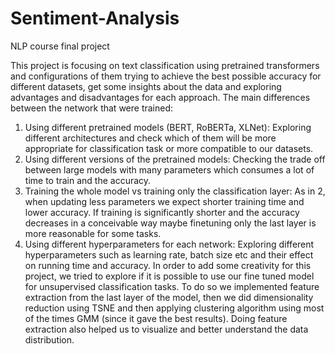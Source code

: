 # Sentiment-Analysis
NLP course final project

This project is focusing on text classification using pretrained transformers and configurations of them trying to achieve the best possible accuracy
for different datasets, get some insights about the data and exploring advantages and disadvantages for each approach.
The main differences between the network that were trained:
1. Using different pretrained models (BERT, RoBERTa, XLNet): Exploring different architectures and check which of them will be more appropriate for classification task or more compatible to our datasets.
2. Using different versions of the pretrained models: Checking the trade off between large models with many parameters which consumes a lot of time to train and the accuracy.
3. Training the whole model vs training only the classification layer: As in 2, when updating less parameters we expect shorter training time and lower accuracy. If training is significantly shorter and the accuracy decreases in a conceivable way maybe finetuning only the last layer is more reasonable for some tasks.
4. Using different hyperparameters for each network: Exploring different hyperparameters such as learning rate, batch size etc and their effect on running time and accuracy.
In order to add some creativity for this project, we tried to explore if it is possible to use our fine tuned model for unsupervised classification tasks.
To do so we implemented feature extraction from the last layer of the model, then we did dimensionality reduction using TSNE and then applying clustering algorithm using most of the times GMM (since it gave the best results).
Doing feature extraction also helped us to visualize and better understand the data distribution.
